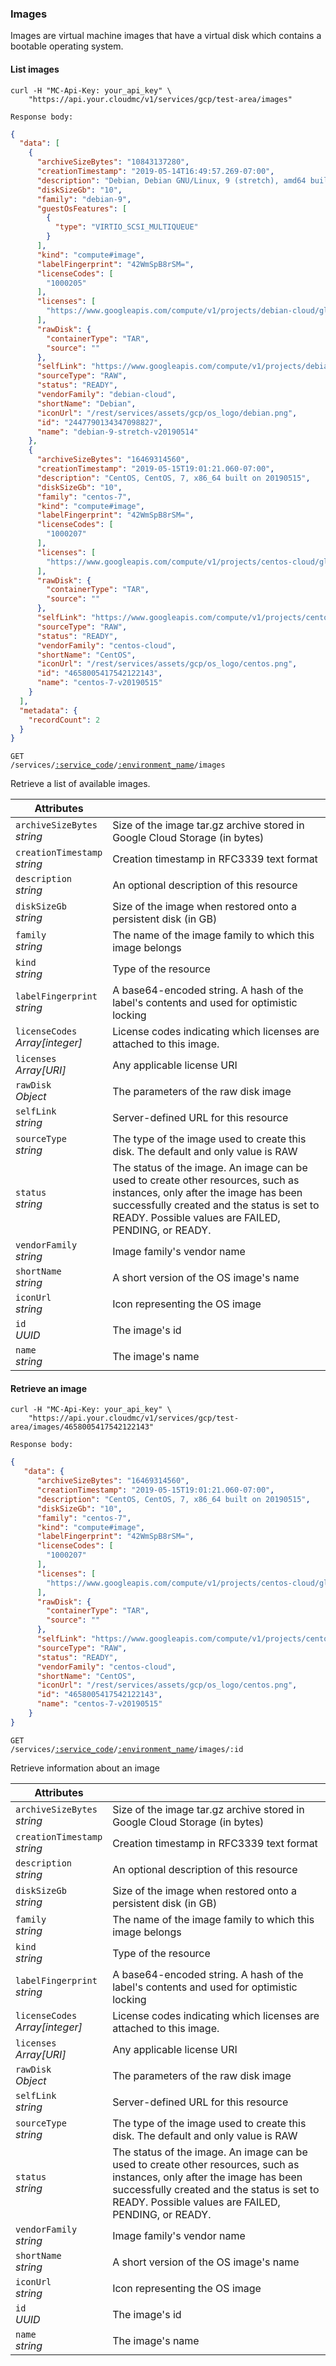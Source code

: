### Images

Images are virtual machine images that have a virtual disk which contains a bootable operating system.

<!-------------------- LIST IMAGES -------------------->

#### List images

```shell
curl -H "MC-Api-Key: your_api_key" \
    "https://api.your.cloudmc/v1/services/gcp/test-area/images"

Response body:
```
```json
{
  "data": [
    {
      "archiveSizeBytes": "10843137280",
      "creationTimestamp": "2019-05-14T16:49:57.269-07:00",
      "description": "Debian, Debian GNU/Linux, 9 (stretch), amd64 built on 20190514",
      "diskSizeGb": "10",
      "family": "debian-9",
      "guestOsFeatures": [
        {
          "type": "VIRTIO_SCSI_MULTIQUEUE"
        }
      ],
      "kind": "compute#image",
      "labelFingerprint": "42WmSpB8rSM=",
      "licenseCodes": [
        "1000205"
      ],
      "licenses": [
        "https://www.googleapis.com/compute/v1/projects/debian-cloud/global/licenses/debian-9-stretch"
      ],
      "rawDisk": {
        "containerType": "TAR",
        "source": ""
      },
      "selfLink": "https://www.googleapis.com/compute/v1/projects/debian-cloud/global/images/debian-9-stretch-v20190514",
      "sourceType": "RAW",
      "status": "READY",
      "vendorFamily": "debian-cloud",
      "shortName": "Debian",
      "iconUrl": "/rest/services/assets/gcp/os_logo/debian.png",
      "id": "2447790134347098827",
      "name": "debian-9-stretch-v20190514"
    },
    {
      "archiveSizeBytes": "16469314560",
      "creationTimestamp": "2019-05-15T19:01:21.060-07:00",
      "description": "CentOS, CentOS, 7, x86_64 built on 20190515",
      "diskSizeGb": "10",
      "family": "centos-7",
      "kind": "compute#image",
      "labelFingerprint": "42WmSpB8rSM=",
      "licenseCodes": [
        "1000207"
      ],
      "licenses": [
        "https://www.googleapis.com/compute/v1/projects/centos-cloud/global/licenses/centos-7"
      ],
      "rawDisk": {
        "containerType": "TAR",
        "source": ""
      },
      "selfLink": "https://www.googleapis.com/compute/v1/projects/centos-cloud/global/images/centos-7-v20190515",
      "sourceType": "RAW",
      "status": "READY",
      "vendorFamily": "centos-cloud",
      "shortName": "CentOS",
      "iconUrl": "/rest/services/assets/gcp/os_logo/centos.png",
      "id": "4658005417542122143",
      "name": "centos-7-v20190515"
    }
  ],
  "metadata": {
    "recordCount": 2
  }
}
```

<code>GET /services/<a href="#administration-service-connections">:service_code</a>/<a href="#administration-environments">:environment_name</a>/images</code>

Retrieve a list of available images.

Attributes | &nbsp;
------- | -----------
`archiveSizeBytes`<br/>*string* | Size of the image tar.gz archive stored in Google Cloud Storage (in bytes)
`creationTimestamp`<br/>*string* | Creation timestamp in RFC3339 text format
`description`<br/>*string* | An optional description of this resource
`diskSizeGb`<br/>*string* | Size of the image when restored onto a persistent disk (in GB)
`family`<br/>*string* | The name of the image family to which this image belongs
`kind`<br/>*string* | Type of the resource
`labelFingerprint`<br/>*string* | A base64-encoded string. A hash of the label's contents and used for optimistic locking
`licenseCodes`<br/>*Array[integer]* | License codes indicating which licenses are attached to this image.
`licenses`<br/>*Array[URI]* | Any applicable license URI
`rawDisk`<br/>*Object* | The parameters of the raw disk image
`selfLink`<br/>*string* | Server-defined URL for this resource
`sourceType`<br/>*string* | The type of the image used to create this disk. The default and only value is RAW
`status`<br/>*string* | The status of the image. An image can be used to create other resources, such as instances, only after the image has been successfully created and the status is set to READY. Possible values are FAILED, PENDING, or READY.
`vendorFamily`<br/>*string* | Image family's vendor name
`shortName`<br/>*string* | A short version of the OS image's name
`iconUrl`<br/>*string* | Icon representing the OS image
`id`<br/>*UUID* | The image's id
`name`<br/>*string* | The image's name

<!-------------------- RETRIEVE AN IMAGE -------------------->

#### Retrieve an image

```shell
curl -H "MC-Api-Key: your_api_key" \
    "https://api.your.cloudmc/v1/services/gcp/test-area/images/4658005417542122143"

Response body:
```
```json
{
   "data": {
      "archiveSizeBytes": "16469314560",
      "creationTimestamp": "2019-05-15T19:01:21.060-07:00",
      "description": "CentOS, CentOS, 7, x86_64 built on 20190515",
      "diskSizeGb": "10",
      "family": "centos-7",
      "kind": "compute#image",
      "labelFingerprint": "42WmSpB8rSM=",
      "licenseCodes": [
        "1000207"
      ],
      "licenses": [
        "https://www.googleapis.com/compute/v1/projects/centos-cloud/global/licenses/centos-7"
      ],
      "rawDisk": {
        "containerType": "TAR",
        "source": ""
      },
      "selfLink": "https://www.googleapis.com/compute/v1/projects/centos-cloud/global/images/centos-7-v20190515",
      "sourceType": "RAW",
      "status": "READY",
      "vendorFamily": "centos-cloud",
      "shortName": "CentOS",
      "iconUrl": "/rest/services/assets/gcp/os_logo/centos.png",
      "id": "4658005417542122143",
      "name": "centos-7-v20190515"
    }
}
```

<code>GET /services/<a href="#administration-service-connections">:service_code</a>/<a href="#administration-environments">:environment_name</a>/images/:id</code>

Retrieve information about an image

Attributes | &nbsp;
------- | -----------
`archiveSizeBytes`<br/>*string* | Size of the image tar.gz archive stored in Google Cloud Storage (in bytes)
`creationTimestamp`<br/>*string* | Creation timestamp in RFC3339 text format
`description`<br/>*string* | An optional description of this resource
`diskSizeGb`<br/>*string* | Size of the image when restored onto a persistent disk (in GB)
`family`<br/>*string* | The name of the image family to which this image belongs
`kind`<br/>*string* | Type of the resource
`labelFingerprint`<br/>*string* | A base64-encoded string. A hash of the label's contents and used for optimistic locking
`licenseCodes`<br/>*Array[integer]* | License codes indicating which licenses are attached to this image.
`licenses`<br/>*Array[URI]* | Any applicable license URI
`rawDisk`<br/>*Object* | The parameters of the raw disk image
`selfLink`<br/>*string* | Server-defined URL for this resource
`sourceType`<br/>*string* | The type of the image used to create this disk. The default and only value is RAW
`status`<br/>*string* | The status of the image. An image can be used to create other resources, such as instances, only after the image has been successfully created and the status is set to READY. Possible values are FAILED, PENDING, or READY.
`vendorFamily`<br/>*string* | Image family's vendor name
`shortName`<br/>*string* | A short version of the OS image's name
`iconUrl`<br/>*string* | Icon representing the OS image
`id`<br/>*UUID* | The image's id
`name`<br/>*string* | The image's name
